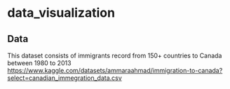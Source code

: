 # data_visualization

## Data
This dataset consists of immigrants record from 150+ countries to Canada between 1980 to 2013
https://www.kaggle.com/datasets/ammaraahmad/immigration-to-canada?select=canadian_immegration_data.csv
